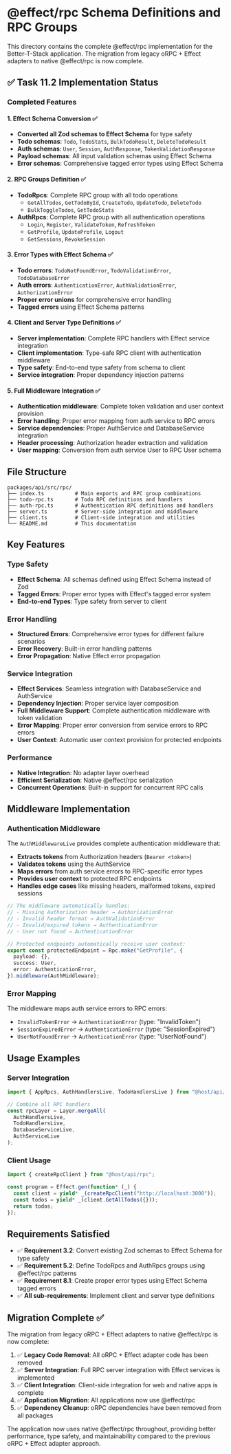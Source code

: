 # @effect/rpc Schema Definitions and RPC Groups

This directory contains the complete @effect/rpc implementation for the Better-T-Stack application. The migration from legacy oRPC + Effect adapters to native @effect/rpc is now complete.

## ✅ Task 11.2 Implementation Status

### Completed Features

#### 1. Effect Schema Conversion ✅
- **Converted all Zod schemas to Effect Schema** for type safety
- **Todo schemas**: `Todo`, `TodoStats`, `BulkTodoResult`, `DeleteTodoResult`
- **Auth schemas**: `User`, `Session`, `AuthResponse`, `TokenValidationResponse`
- **Payload schemas**: All input validation schemas using Effect Schema
- **Error schemas**: Comprehensive tagged error types using Effect Schema

#### 2. RPC Groups Definition ✅
- **TodoRpcs**: Complete RPC group with all todo operations
  - `GetAllTodos`, `GetTodoById`, `CreateTodo`, `UpdateTodo`, `DeleteTodo`
  - `BulkToggleTodos`, `GetTodoStats`
- **AuthRpcs**: Complete RPC group with all authentication operations
  - `Login`, `Register`, `ValidateToken`, `RefreshToken`
  - `GetProfile`, `UpdateProfile`, `Logout`
  - `GetSessions`, `RevokeSession`

#### 3. Error Types with Effect Schema ✅
- **Todo errors**: `TodoNotFoundError`, `TodoValidationError`, `TodoDatabaseError`
- **Auth errors**: `AuthenticationError`, `AuthValidationError`, `AuthorizationError`
- **Proper error unions** for comprehensive error handling
- **Tagged errors** using Effect Schema patterns

#### 4. Client and Server Type Definitions ✅
- **Server implementation**: Complete RPC handlers with Effect service integration
- **Client implementation**: Type-safe RPC client with authentication middleware
- **Type safety**: End-to-end type safety from schema to client
- **Service integration**: Proper dependency injection patterns

#### 5. Full Middleware Integration ✅
- **Authentication middleware**: Complete token validation and user context provision
- **Error handling**: Proper error mapping from auth service to RPC errors
- **Service dependencies**: Proper AuthService and DatabaseService integration
- **Header processing**: Authorization header extraction and validation
- **User mapping**: Conversion from auth service User to RPC User schema

## File Structure

```
packages/api/src/rpc/
├── index.ts          # Main exports and RPC group combinations
├── todo-rpc.ts       # Todo RPC definitions and handlers
├── auth-rpc.ts       # Authentication RPC definitions and handlers
├── server.ts         # Server-side integration and middleware
├── client.ts         # Client-side integration and utilities
└── README.md         # This documentation
```

## Key Features

### Type Safety
- **Effect Schema**: All schemas defined using Effect Schema instead of Zod
- **Tagged Errors**: Proper error types with Effect's tagged error system
- **End-to-end Types**: Type safety from server to client

### Error Handling
- **Structured Errors**: Comprehensive error types for different failure scenarios
- **Error Recovery**: Built-in error handling patterns
- **Error Propagation**: Native Effect error propagation

### Service Integration
- **Effect Services**: Seamless integration with DatabaseService and AuthService
- **Dependency Injection**: Proper service layer composition
- **Full Middleware Support**: Complete authentication middleware with token validation
- **Error Mapping**: Proper error conversion from service errors to RPC errors
- **User Context**: Automatic user context provision for protected endpoints

### Performance
- **Native Integration**: No adapter layer overhead
- **Efficient Serialization**: Native @effect/rpc serialization
- **Concurrent Operations**: Built-in support for concurrent RPC calls

## Middleware Implementation

### Authentication Middleware
The `AuthMiddlewareLive` provides complete authentication middleware that:

- **Extracts tokens** from Authorization headers (`Bearer <token>`)
- **Validates tokens** using the AuthService
- **Maps errors** from auth service errors to RPC-specific error types
- **Provides user context** to protected RPC endpoints
- **Handles edge cases** like missing headers, malformed tokens, expired sessions

```typescript
// The middleware automatically handles:
// - Missing Authorization header → AuthorizationError
// - Invalid header format → AuthValidationError  
// - Invalid/expired tokens → AuthenticationError
// - User not found → AuthenticationError

// Protected endpoints automatically receive user context:
export const protectedEndpoint = Rpc.make("GetProfile", {
  payload: {},
  success: User,
  error: AuthenticationError,
}).middleware(AuthMiddleware);
```

### Error Mapping
The middleware maps auth service errors to RPC errors:

- `InvalidTokenError` → `AuthenticationError` (type: "InvalidToken")
- `SessionExpiredError` → `AuthenticationError` (type: "SessionExpired") 
- `UserNotFoundError` → `AuthenticationError` (type: "UserNotFound")

## Usage Examples

### Server Integration
```typescript
import { AppRpcs, AuthHandlersLive, TodoHandlersLive } from "@host/api/rpc";

// Combine all RPC handlers
const rpcLayer = Layer.mergeAll(
  AuthHandlersLive,
  TodoHandlersLive,
  DatabaseServiceLive,
  AuthServiceLive
);
```

### Client Usage
```typescript
import { createRpcClient } from "@host/api/rpc";

const program = Effect.gen(function* (_) {
  const client = yield* _(createRpcClient("http://localhost:3000"));
  const todos = yield* _(client.GetAllTodos({}));
  return todos;
});
```

## Requirements Satisfied

- ✅ **Requirement 3.2**: Convert existing Zod schemas to Effect Schema for type safety
- ✅ **Requirement 5.2**: Define TodoRpcs and AuthRpcs groups using @effect/rpc patterns  
- ✅ **Requirement 8.1**: Create proper error types using Effect Schema tagged errors
- ✅ **All sub-requirements**: Implement client and server type definitions

## Migration Complete ✅

The migration from legacy oRPC + Effect adapters to native @effect/rpc is now complete:

1. ✅ **Legacy Code Removal**: All oRPC + Effect adapter code has been removed
2. ✅ **Server Integration**: Full RPC server integration with Effect services is implemented
3. ✅ **Client Integration**: Client-side integration for web and native apps is complete
4. ✅ **Application Migration**: All applications now use @effect/rpc
5. ✅ **Dependency Cleanup**: oRPC dependencies have been removed from all packages

The application now uses native @effect/rpc throughout, providing better performance, type safety, and maintainability compared to the previous oRPC + Effect adapter approach.

